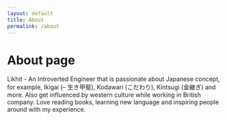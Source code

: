 ```yaml
---
layout: default
title: About
permalink: /about
---
```

# About page

Likhit - An Introverted Engineer that is passionate about Japanese concept, for example, Ikigai (– 生き甲斐), Kodawari (こだわり), Kintsugi (金継ぎ) and more. Also get influenced by western culture while working in British company. Love reading books, learning new language and inspiring people around with my experience. 